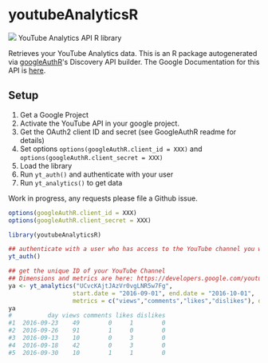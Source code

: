 # youtubeAnalyticsR
![](https://www.google.com/images/icons/product/youtube-32.png)
YouTube Analytics API R library

Retrieves your YouTube Analytics data.
This is an R package autogenerated via [googleAuthR](http://code.markedmondson.me/googleAuthR)'s Discovery API builder. 
The Google Documentation for this API is [here](http://developers.google.com/youtube/analytics/).

## Setup

1. Get a Google Project
2. Activate the YouTube API in your google project.
3. Get the OAuth2 client ID and secret (see GoogleAuthR readme for details)
4. Set options `options(googleAuthR.client_id = XXX)` and `options(googleAuthR.client_secret = XXX)`
5. Load the library
6. Run `yt_auth()` and authenticate with your user
7. Run `yt_analytics()` to get data

Work in progress, any requests please file a Github issue. 

```r
options(googleAuthR.client_id = XXX)
options(googleAuthR.client_secret = XXX)

library(youtubeAnalyticsR)

## authenticate with a user who has access to the YouTube channel you want to analyse
yt_auth()

## get the unique ID of your YouTube Channel
## Dimensions and metrics are here: https://developers.google.com/youtube/analytics/v1/channel_reports#video-reports
ya <- yt_analytics("UCvcKAjtJAzVr0vgLNR5w7Fg", 
                  start.date = "2016-09-01", end.date = "2016-10-01", 
                  metrics = c("views","comments","likes","dislikes"), dimensions = "day")
ya
#          day views comments likes dislikes
#1  2016-09-23    49        0     1        0
#2  2016-09-26    91        1     0        0
#3  2016-09-13    10        0     3        0
#4  2016-09-18    42        0     3        0
#5  2016-09-30    10        1     1        0
```
